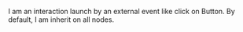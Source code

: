 I am an interaction launch by an external event like click on Button.
By default, I am inherit on all nodes.